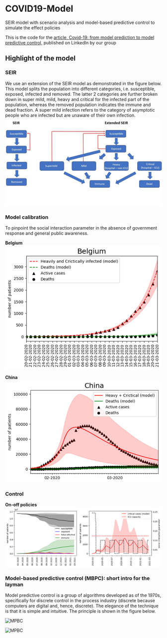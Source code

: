 # COVID19-Model
SEIR model with scenario analysis and model-based predictive control to simulate the effect policies

This is the code for the [article, Covid-19: from model prediction to model predictive control,](https://www.linkedin.com/pulse/covid-19-from-model-prediction-predictive-control-ingmar-nopens/?trackingId=4P5ydm8bSOmyUBkRFNRWxw%3D%3D) published on LinkedIn by our group


## Highlight of the model

### SEIR
We use an extension of the SEIR model as demonstrated in the figure below. This model splits the population into different categories, i.e. susceptible, exposed, infected and removed. The latter 2 categories are further broken down in super mild, mild, heavy and critical for the infected part of the population, whereas the removed population indicates the immune and dead fraction. A super mild infection refers to the category of asymptotic people who are infected but are unaware of their own infection.
![extendedSEIR](figs/extended_SEIR.jpeg)
### Model calibration
To pinpoint the social interaction parameter in the absence of government response and general public awareness.

**Belgium**
![belgium](figs/belgium.png)

**China**
![china](figs/china.png)

### Control

**On-off policies**
![on-off](figs/on-off.png)

### Model-based predictive control (MBPC): short intro for the layman
Model predictive control is a group of algorithms developed as of the 1970s, specifically for discrete control in the process industry (discrete because computers are digital and, hence, discrete). The elegance of the technique is that it is simple and intuitive. The principle is shown in the figure below.

![MPBC](figs/MPBC2.png)

![MPBC](figs/MPBC.png)
